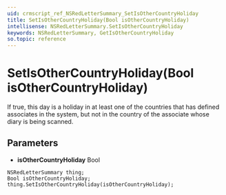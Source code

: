 ```yaml
---
uid: crmscript_ref_NSRedLetterSummary_SetIsOtherCountryHoliday
title: SetIsOtherCountryHoliday(Bool isOtherCountryHoliday)
intellisense: NSRedLetterSummary.SetIsOtherCountryHoliday
keywords: NSRedLetterSummary, GetIsOtherCountryHoliday
so.topic: reference
---
```


# SetIsOtherCountryHoliday(Bool isOtherCountryHoliday)

If true, this day is a holiday in at least one of the countries that has defined associates in the system, but not in the country of the associate whose diary is being scanned.

## Parameters

* **isOtherCountryHoliday** Bool

```crmscript
NSRedLetterSummary thing;
Bool isOtherCountryHoliday;
thing.SetIsOtherCountryHoliday(isOtherCountryHoliday);
```

